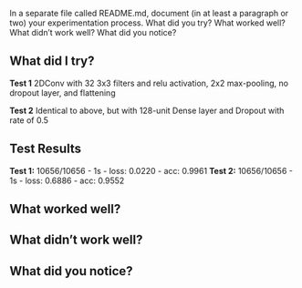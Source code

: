 In a separate file called README.md, document (in at least a paragraph or two) your experimentation process. What did you try? What worked well? What didn’t work well? What did you notice?

## What did I try?
**Test 1**
2DConv with 32 3x3 filters and relu activation, 2x2 max-pooling, no dropout layer, and flattening

**Test 2**
Identical to above, but with 128-unit Dense layer and Dropout with rate of 0.5


## Test Results
**Test 1:** 10656/10656 - 1s - loss: 0.0220 - acc: 0.9961
**Test 2:** 10656/10656 - 1s - loss: 0.6886 - acc: 0.9552

## What worked well? 

## What didn’t work well? 

## What did you notice?
